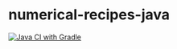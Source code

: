 # numerical-recipes-java

[![Java CI with Gradle](https://github.com/joy-rosie/numerical-recipes-java/actions/workflows/gradle.yml/badge.svg)](https://github.com/joy-rosie/numerical-recipes-java/actions/workflows/gradle.yml)
